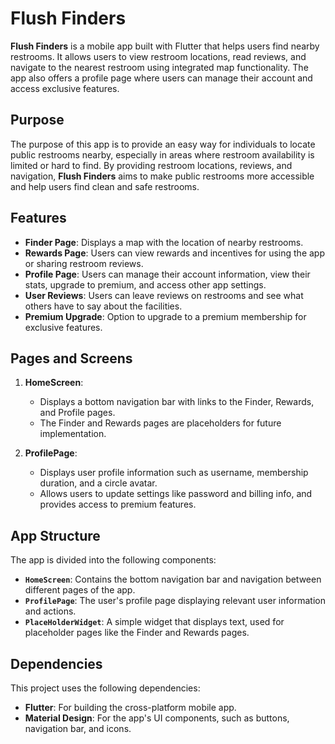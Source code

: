 # Flush Finders

**Flush Finders** is a mobile app built with Flutter that helps users find nearby restrooms. It allows users to view restroom locations, read reviews, and navigate to the nearest restroom using integrated map functionality. The app also offers a profile page where users can manage their account and access exclusive features.

## Purpose

The purpose of this app is to provide an easy way for individuals to locate public restrooms nearby, especially in areas where restroom availability is limited or hard to find. By providing restroom locations, reviews, and navigation, **Flush Finders** aims to make public restrooms more accessible and help users find clean and safe restrooms.

## Features

- **Finder Page**: Displays a map with the location of nearby restrooms.
- **Rewards Page**: Users can view rewards and incentives for using the app or sharing restroom reviews.
- **Profile Page**: Users can manage their account information, view their stats, upgrade to premium, and access other app settings.
- **User Reviews**: Users can leave reviews on restrooms and see what others have to say about the facilities.
- **Premium Upgrade**: Option to upgrade to a premium membership for exclusive features.

## Pages and Screens

1. **HomeScreen**:
    - Displays a bottom navigation bar with links to the Finder, Rewards, and Profile pages.
    - The Finder and Rewards pages are placeholders for future implementation.

2. **ProfilePage**:
    - Displays user profile information such as username, membership duration, and a circle avatar.
    - Allows users to update settings like password and billing info, and provides access to premium features.

## App Structure

The app is divided into the following components:

- **`HomeScreen`**: Contains the bottom navigation bar and navigation between different pages of the app.
- **`ProfilePage`**: The user's profile page displaying relevant user information and actions.
- **`PlaceHolderWidget`**: A simple widget that displays text, used for placeholder pages like the Finder and Rewards pages.

## Dependencies

This project uses the following dependencies:

- **Flutter**: For building the cross-platform mobile app.
- **Material Design**: For the app's UI components, such as buttons, navigation bar, and icons.

